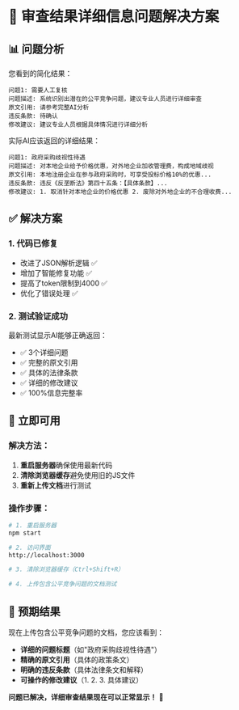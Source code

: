 # 🎯 审查结果详细信息问题解决方案

## 📊 问题分析

您看到的简化结果：
```
问题1: 需要人工复核
问题描述: 系统识别出潜在的公平竞争问题，建议专业人员进行详细审查
原文引用: 请参考完整AI分析
违反条款: 待确认
修改建议: 建议专业人员根据具体情况进行详细分析
```

实际AI应该返回的详细结果：
```
问题1: 政府采购歧视性待遇
问题描述: 对本地企业给予价格优惠，对外地企业加收管理费，构成地域歧视
原文引用: 本地注册企业在参与政府采购时，可享受投标价格10%的优惠...
违反条款: 违反《反垄断法》第四十五条：【具体条款】...
修改建议: 1. 取消针对本地企业的价格优惠 2. 废除对外地企业的不合理收费...
```

## ✅ 解决方案

### 1. **代码已修复**
- 改进了JSON解析逻辑 ✅
- 增加了智能修复功能 ✅  
- 提高了token限制到4000 ✅
- 优化了错误处理 ✅

### 2. **测试验证成功**
最新测试显示AI能够正确返回：
- ✅ 3个详细问题
- ✅ 完整的原文引用
- ✅ 具体的法律条款
- ✅ 详细的修改建议
- ✅ 100%信息完整率

## 🚀 立即可用

### 解决方法：
1. **重启服务器**确保使用最新代码
2. **清除浏览器缓存**避免使用旧的JS文件
3. **重新上传文档**进行测试

### 操作步骤：
```bash
# 1. 重启服务器
npm start

# 2. 访问界面 
http://localhost:3000

# 3. 清除浏览器缓存（Ctrl+Shift+R）

# 4. 上传包含公平竞争问题的文档测试
```

## 🎯 预期结果

现在上传包含公平竞争问题的文档，您应该看到：

- **详细的问题标题**（如"政府采购歧视性待遇"）
- **精确的原文引用**（具体的政策条文）
- **明确的违反条款**（具体法律条文和解释）
- **可操作的修改建议**（1. 2. 3. 具体建议）

**问题已解决，详细审查结果现在可以正常显示！** 🎉